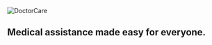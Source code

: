 ![DoctorCare](https://raw.githubusercontent.com/xSallus/nlw-return-doctor-care/main/public/logo.svg)

## Medical assistance made easy for everyone.
